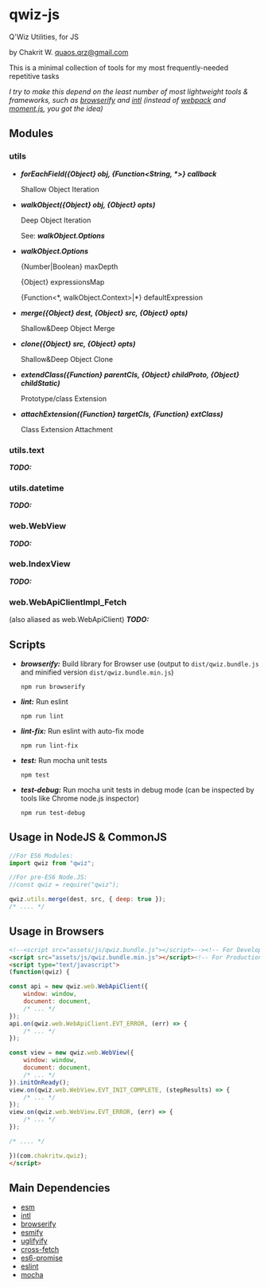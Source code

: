 # qwiz-js

Q'Wiz Utilities, for JS

by Chakrit W. <quaos.qrz@gmail.com>

This is a minimal collection of tools for my most frequently-needed repetitive tasks

_I try to make this depend on the least number of most lightweight tools & frameworks, such as [browserify][3] and [intl][2] (instead of [webpack](https://www.npmjs.com/package/webpack) and [moment.js](https://www.npmjs.com/package/moment), you got the idea)_

## Modules

### utils

* ***forEachField({Object} obj, {Function<String, \*>} callback***
  
  Shallow Object Iteration

* ***walkObject({Object} obj, {Object} opts)***
  
  Deep Object Iteration

  See: ***walkObject.Options***

* ***walkObject.Options***

  {Number|Boolean} maxDepth

  {Object} expressionsMap

  {Function<\*, walkObject.Context>|\*} defaultExpression

* ***merge({Object} dest, {Object} src, {Object} opts)***

  Shallow&Deep Object Merge

* ***clone({Object} src, {Object} opts)***

  Shallow&Deep Object Clone

* ***extendClass({Function} parentCls, {Object} childProto, {Object} childStatic)***

  Prototype/class Extension

* ***attachExtension({Function} targetCls, {Function} extClass)***

  Class Extension Attachment


### utils.text
 ***TODO:***

### utils.datetime
 ***TODO:***




### web.WebView
 ***TODO:***


### web.IndexView
 ***TODO:***



### web.WebApiClientImpl_Fetch
  (also aliased as web.WebApiClient)
 ***TODO:***




## Scripts

* ***browserify:*** Build library for Browser use (output to `dist/qwiz.bundle.js` and minified version `dist/qwiz.bundle.min.js`)

  `npm run browserify`

* ***lint:*** Run eslint

  `npm run lint`

* ***lint-fix:*** Run eslint with auto-fix mode

  `npm run lint-fix`

* ***test:*** Run mocha unit tests

  `npm test`

* ***test-debug:*** Run mocha unit tests in debug mode (can be inspected by tools like Chrome node.js inspector)

  `npm run test-debug` 

## Usage in NodeJS & CommonJS

```javascript
//For ES6 Modules:
import qwiz from "qwiz";

//For pre-ES6 Node.JS:
//const qwiz = require("qwiz");

qwiz.utils.merge(dest, src, { deep: true });
/* .... */

```

## Usage in Browsers

```html
<!--<script src="assets/js/qwiz.bundle.js"></script>--><!-- For Development -->
<script src="assets/js/qwiz.bundle.min.js"></script><!-- For Production -->
<script type="text/javascript">
(function(qwiz) {

const api = new qwiz.web.WebApiClient({
    window: window,
    document: document,
    /* ... */
});
api.on(qwiz.web.WebApiClient.EVT_ERROR, (err) => {
    /* ... */
});

const view = new qwiz.web.WebView({
    window: window,
    document: document,
    /* ... */
}).initOnReady();
view.on(qwiz.web.WebView.EVT_INIT_COMPLETE, (stepResults) => {
    /* ... */
});
view.on(qwiz.web.WebView.EVT_ERROR, (err) => {
    /* ... */
});

/* .... */

})(com.chakritw.qwiz);
</script>
```

## Main Dependencies

* [esm][1]
* [intl][2]
* [browserify][3]
* [esmify][4]
* [uglifyify][5]
* [cross-fetch][6]
* [es6-promise][7]
* [eslint][8]
* [mocha][9]

[1]: https://www.npmjs.com/package/esm "esm"
[2]: https://www.npmjs.com/package/intl "intl"
[3]: https://www.npmjs.com/package/browserify "browserify"
[4]: https://www.npmjs.com/package/esmify "esmify"
[5]: https://www.npmjs.com/package/uglifyify "uglifyify"
[6]: https://www.npmjs.com/package/cross-fetch "cross-fetch" 
[7]: https://www.npmjs.com/package/es6-promise "es6-promise"
[8]: https://www.npmjs.com/package/eslint "eslint"
[9]: https://www.npmjs.com/package/mocha "mocha"

